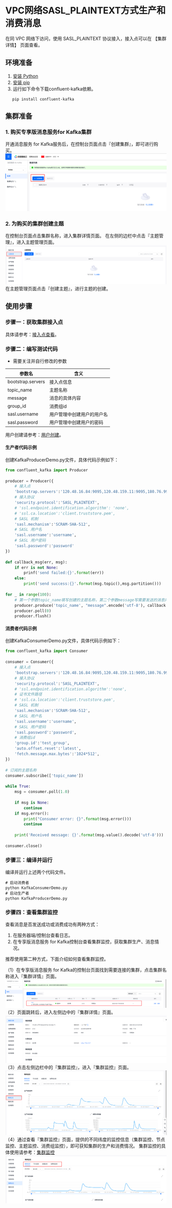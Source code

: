 # VPC网络SASL_PLAINTEXT方式生产和消费消息
在同 VPC 网络下访问，使用 SASL_PLAINTEXT 协议接入，接入点可以在 【集群详情】 页面查看。
## 环境准备
1. [安装 Python](https://www.python.org/downloads/)
2. [安装 pip](https://pip-cn.readthedocs.io/en/latest/installing.html)
3. 运行如下命令下载confluent-kafka依赖。
```shell
   pip install confluent-kafka
```
## 集群准备
### 1. 购买专享版消息服务for Kafka集群
开通消息服务 for Kafka服务后，在控制台页面点击『创建集群』，即可进行购买。
![img.png](../../img/img.png)
### 2. 为购买的集群创建主题
在控制台页面点击集群名称，进入集群详情页面。
在左侧的边栏中点击『主题管理』，进入主题管理页面。
![img.png](../../img/img1.png)
在主题管理页面点击『创建主题』，进行主题的创建。
## 使用步骤
### 步骤一：获取集群接入点
具体请参考：[接入点查看]()。
### 步骤二：编写测试代码
* 需要关注并自行修改的参数

| 参数名               | 含义      |
|-------------------|---------|
| bootstrap.servers | 接入点信息   |
| topic_name        | 主题名称    |
| message           | 消息的具体内容 |
| group_id          | 消费组id   |
|     sasl.username              |    用户管理中创建用户的用户名     |
|      sasl.password                          |   用户管理中创建用户的密码                   |
用户创建请参考：[用户创建]()。
#### 生产者代码示例
创建KafkaProducerDemo.py文件，具体代码示例如下：
```python
from confluent_kafka import Producer

producer = Producer({
    # 接入点
    'bootstrap.servers':'120.48.16.84:9095,120.48.159.11:9095,180.76.99.163:9095',
    # 接入协议
    'security.protocol':'SASL_PLAINTEXT',
    # 'ssl.endpoint.identification.algorithm': 'none',
    # 'ssl.ca.location':'client.truststore.pem',
    # SASL 机制
    'sasl.mechanism':'SCRAM-SHA-512',
    # SASL 用户名
    'sasl.username':'username',
    # SASL 用户密码
    'sasl.password':'password'
})

def callback_msg(err, msg):
    if err is not None:
        prinf('send failed:{}'.format(err))
    else:
        print('send success:{}'.format(msg.topic(),msg.partition()))

for _ in range(100):
    # 第一个参数topic_name填写创建的主题名称，第二个参数message写需要发送的消息内容
    producer.produce('topic_name', "message".encode('utf-8'), callback = callback_msg)
    producer.poll(0)
    producer.flush()
```
#### 消费者代码示例
创建KafkaConsumerDemo.py文件，具体代码示例如下：
```python
from confluent_kafka import Consumer

consumer = Consumer({
    # 接入点
    'bootstrap.servers':'120.48.16.84:9095,120.48.159.11:9095,180.76.99.163:9095',
    # 接入协议
    'security.protocol':'SASL_PLAINTEXT',
    # 'ssl.endpoint.identification.algorithm':'none',
    # 证书文件路径
    # 'ssl.ca.location':'client.truststore.pem',
    # SASL 机制
    'sasl.mechanism':'SCRAM-SHA-512',
    # SASL 用户名
    'sasl.username':'username',
    # SASL 用户密码
    'sasl.password':'password',
    # 消费组id
    'group.id':'test_group',
    'auto.offset.reset':'latest',
    'fetch.message.max.bytes':'1024*512',
})

# 订阅的主题名称
consumer.subscribe(['topic_name'])

while True:
    msg = consumer.poll(1.0)

    if msg is None:
        continue
    if msg.error():
        print("Consumer error: {}".format(msg.error()))
        continue

    print('Received message: {}'.format(msg.value().decode('utf-8')))

consumer.close()
```
### 步骤三：编译并运行
编译并运行上述两个代码文件。
```shell
# 启动消费者
python KafkaConsumerDemo.py
# 启动生产者
python KafkaProducerDemo.py
```
### 步骤四：查看集群监控
查看消息是否发送成功或消费成功有两种方式：
1. 在服务器端/控制台查看日志。
2. 在专享版消息服务 for Kafka控制台查看集群监控，获取集群生产、消息情况。

推荐使用第二种方式，下面介绍如何查看集群监控。

（1）在专享版消息服务 for Kafka的控制台页面找到需要连接的集群，点击集群名称进入『集群详情』页面。
![img.png](../../img/img2.png)
（2）页面跳转后，进入左侧边中的『集群详情』页面。
![img.png](../../img/img3.png)
（3）点击左侧边栏中的『集群监控』，进入『集群监控』页面。
![img.png](../../img/img4.png)
（4）通过查看『集群监控』页面，提供的不同纬度的监控信息（集群监控、节点监控、主题监控、消费组监控），即可获知集群的生产和消费情况。
集群监控的具体使用请参考：[集群监控]()
![img.png](../../img/img5.png)